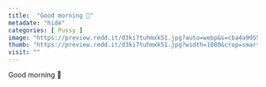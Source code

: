 ```yaml
---
title:  "Good morning 🤍"
metadate: "hide"
categories: [ Pussy ]
image: "https://preview.redd.it/d3ki7tuhmxk51.jpg?auto=webp&s=cba4a9955b63f0c25556e3f2100b76099301d834"
thumb: "https://preview.redd.it/d3ki7tuhmxk51.jpg?width=1080&crop=smart&auto=webp&s=de9714846b339d610da4eec1616ff3a9be1c3ee1"
visit: ""
---
```

Good morning 🤍
